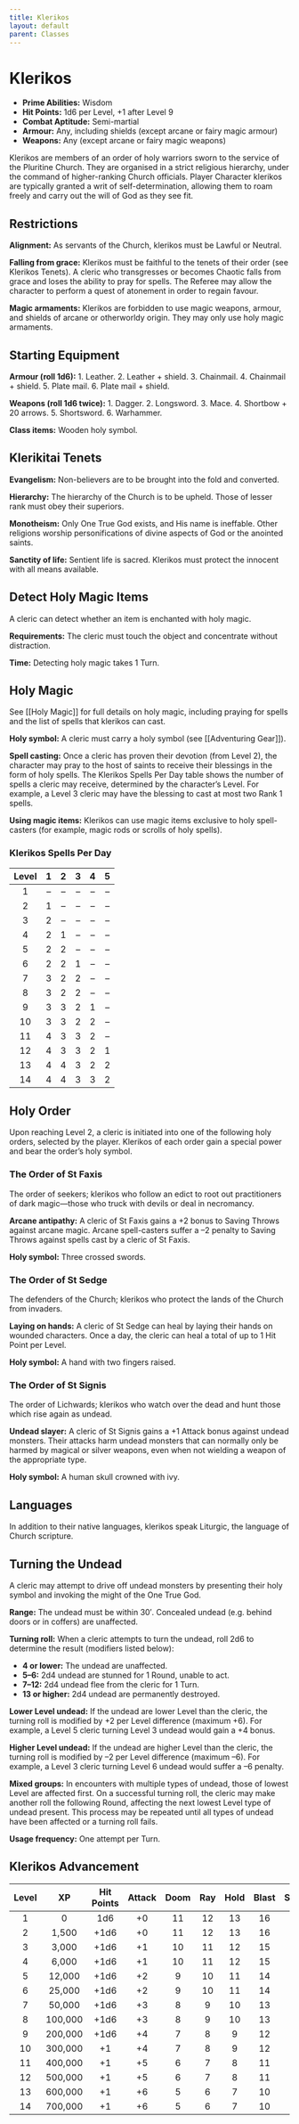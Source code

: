 ```yaml
---
title: Klerikos
layout: default
parent: Classes
---
```

# Klerikos

* **Prime Abilities:** Wisdom
* **Hit Points:** 1d6 per Level, +1 after Level 9
* **Combat Aptitude:** Semi-martial
* **Armour:** Any, including shields (except arcane or fairy magic armour)
* **Weapons:** Any (except arcane or fairy magic weapons)

Klerikos are members of an order of holy warriors sworn to the service of the Pluritine Church. They are organised in a strict religious hierarchy, under the command of higher-ranking Church officials. Player Character klerikos are typically granted a writ of self-determination, allowing them to roam freely and carry out the will of God as they see fit.

## Restrictions

**Alignment:** As servants of the Church, klerikos must be Lawful or Neutral.

**Falling from grace:** Klerikos must be faithful to the tenets of their order (see Klerikos Tenets). A cleric who transgresses or becomes Chaotic falls from grace and loses the ability to pray for spells. The Referee may allow the character to perform a quest of atonement in order to regain favour.

**Magic armaments:** Klerikos are forbidden to use magic weapons, armour, and shields of arcane or otherworldy origin. They may only use holy magic armaments.

## Starting Equipment

**Armour (roll 1d6):** 1. Leather. 2. Leather + shield. 3. Chainmail. 4. Chainmail + shield. 5. Plate mail. 6. Plate mail + shield.

**Weapons (roll 1d6 twice):** 1. Dagger. 2. Longsword. 3. Mace. 4. Shortbow + 20 arrows. 5. Shortsword. 6. Warhammer.

**Class items:** Wooden holy symbol.

## Klerikitai Tenets

**Evangelism:** Non-believers are to be brought into the fold and converted.

**Hierarchy:** The hierarchy of the Church is to be upheld. Those of lesser rank must obey their superiors.

**Monotheism:** Only One True God exists, and His name is ineffable. Other religions worship personifications of divine aspects of God or the anointed saints.

**Sanctity of life:** Sentient life is sacred. Klerikos must protect the innocent with all means available.

## Detect Holy Magic Items

A cleric can detect whether an item is enchanted with holy magic.

**Requirements:** The cleric must touch the object and concentrate without distraction.

**Time:** Detecting holy magic takes 1 Turn.

## Holy Magic

See [[Holy Magic]] for full details on holy magic, including praying for spells and the list of spells that klerikos can cast.

**Holy symbol:** A cleric must carry a holy symbol (see [[Adventuring Gear]]).

**Spell casting:** Once a cleric has proven their devotion (from Level 2), the character may pray to the host of saints to receive their blessings in the form of holy spells. The Klerikos Spells Per Day table shows the number of spells a cleric may receive, determined by the character’s Level. For example, a Level 3 cleric may have the blessing to cast at most two Rank 1 spells.

**Using magic items:** Klerikos can use magic items exclusive to holy spell-casters (for example, magic rods or scrolls of holy spells).

### Klerikos Spells Per Day

| Level | 1 | 2 | 3 | 4 | 5 |
| :---: | :-: | :-: | :-: | :-: | :-: |
| 1 | – | – | – | – | – |
| 2 | 1 | – | – | – | – |
| 3 | 2 | – | – | – | – |
| 4 | 2 | 1 | – | – | – |
| 5 | 2 | 2 | – | – | – |
| 6 | 2 | 2 | 1 | – | – |
| 7 | 3 | 2 | 2 | – | – |
| 8 | 3 | 2 | 2 | – | – |
| 9 | 3 | 3 | 2 | 1 | – |
| 10 | 3 | 3 | 2 | 2 | – |
| 11 | 4 | 3 | 3 | 2 | – |
| 12 | 4 | 3 | 3 | 2 | 1 |
| 13 | 4 | 4 | 3 | 2 | 2 |
| 14 | 4 | 4 | 3 | 3 | 2 |

## Holy Order

Upon reaching Level 2, a cleric is initiated into one of the following holy orders, selected by the player. Klerikos of each order gain a special power and bear the order’s holy symbol.

### The Order of St Faxis

The order of seekers; klerikos who follow an edict to root out practitioners of dark magic—those who truck with devils or deal in necromancy.

**Arcane antipathy:** A cleric of St Faxis gains a +2 bonus to Saving Throws against arcane magic. Arcane spell-casters suffer a –2 penalty to Saving Throws against spells cast by a cleric of St Faxis.

**Holy symbol:** Three crossed swords.

### The Order of St Sedge

The defenders of the Church; klerikos who protect the lands of the Church from invaders.

**Laying on hands:** A cleric of St Sedge can heal by laying their hands on wounded characters. Once a day, the cleric can heal a total of up to 1 Hit Point per Level.

**Holy symbol:** A hand with two fingers raised.

### The Order of St Signis

The order of Lichwards; klerikos who watch over the dead and hunt those which rise again as undead.

**Undead slayer:** A cleric of St Signis gains a +1 Attack bonus against undead monsters. Their attacks harm undead monsters that can normally only be harmed by magical or silver weapons, even when not wielding a weapon of the appropriate type.

**Holy symbol:** A human skull crowned with ivy.

## Languages

In addition to their native languages, klerikos speak Liturgic, the language of Church scripture.

## Turning the Undead

A cleric may attempt to drive off undead monsters by presenting their holy symbol and invoking the might of the One True God.

**Range:** The undead must be within 30′. Concealed undead (e.g. behind doors or in coffers) are unaffected.

**Turning roll:** When a cleric attempts to turn the undead, roll 2d6 to determine the result (modifiers listed below):
* **4 or lower:** The undead are unaffected.
* **5–6:** 2d4 undead are stunned for 1 Round, unable to act.
* **7–12:** 2d4 undead flee from the cleric for 1 Turn.
* **13 or higher:** 2d4 undead are permanently destroyed.

**Lower Level undead:** If the undead are lower Level than the cleric, the turning roll is modified by +2 per Level difference (maximum +6). For example, a Level 5 cleric turning Level 3 undead would gain a +4 bonus.

**Higher Level undead:** If the undead are higher Level than the cleric, the turning roll is modified by –2 per Level difference (maximum –6). For example, a Level 3 cleric turning Level 6 undead would suffer a –6 penalty.

**Mixed groups:** In encounters with multiple types of undead, those of lowest Level are affected first. On a successful turning roll, the cleric may make another roll the following Round, affecting the next lowest Level type of undead present. This process may be repeated until all types of undead have been affected or a turning roll fails.

**Usage frequency:** One attempt per Turn.

## Klerikos Advancement

| Level | XP | Hit Points | Attack | Doom | Ray | Hold | Blast | Spell |
| :---: | :---: | :---: | :---: | :---: | :---: | :---: | :---: | :---: |
| 1 | 0 | 1d6 | +0 | 11 | 12 | 13 | 16 | 14 |
| 2 | 1,500 | +1d6 | +0 | 11 | 12 | 13 | 16 | 14 |
| 3 | 3,000 | +1d6 | +1 | 10 | 11 | 12 | 15 | 13 |
| 4 | 6,000 | +1d6 | +1 | 10 | 11 | 12 | 15 | 13 |
| 5 | 12,000 | +1d6 | +2 | 9 | 10 | 11 | 14 | 12 |
| 6 | 25,000 | +1d6 | +2 | 9 | 10 | 11 | 14 | 12 |
| 7 | 50,000 | +1d6 | +3 | 8 | 9 | 10 | 13 | 11 |
| 8 | 100,000 | +1d6 | +3 | 8 | 9 | 10 | 13 | 11 |
| 9 | 200,000 | +1d6 | +4 | 7 | 8 | 9 | 12 | 10 |
| 10 | 300,000 | +1 | +4 | 7 | 8 | 9 | 12 | 10 |
| 11 | 400,000 | +1 | +5 | 6 | 7 | 8 | 11 | 9 |
| 12 | 500,000 | +1 | +5 | 6 | 7 | 8 | 11 | 9 |
| 13 | 600,000 | +1 | +6 | 5 | 6 | 7 | 10 | 8 |
| 14 | 700,000 | +1 | +6 | 5 | 6 | 7 | 10 | 8 |